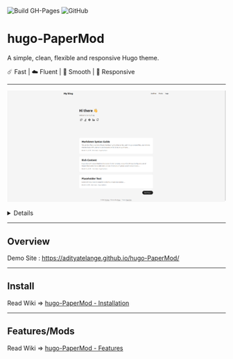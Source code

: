 ![Build GH-Pages](https://github.com/adityatelange/hugo-PaperMod/workflows/Build%20GH-Pages/badge.svg)
![GitHub](https://img.shields.io/github/license/adityatelange/hugo-PaperMod)

# hugo-PaperMod

A simple, clean, flexible and responsive Hugo theme.

☄️ Fast | ☁️ Fluent | 🌙 Smooth | 📱 Responsive

---

![](images/HomeInfo.png)

<details>

![IndexProfile](images/IndexProfile.png)

![Regular](images/Regular.png)

![Archive](images/Archive.png)

![Taxonomy](images/Taxonomy.png)

</details>

---

## Overview

Demo Site : https://adityatelange.github.io/hugo-PaperMod/

---

## Install

Read Wiki => [hugo-PaperMod - Installation](https://github.com/adityatelange/hugo-PaperMod/wiki/Installation)

---

## Features/Mods

Read Wiki => [hugo-PaperMod - Features](https://github.com/adityatelange/hugo-PaperMod/wiki/Features)
